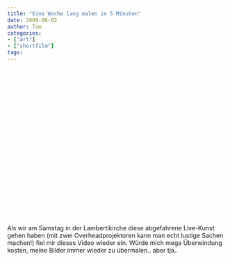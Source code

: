 ```yaml
---
title: "Eine Woche lang malen in 5 Minuten"
date: 2009-06-02
author: Tom
categories:
- ["art"]
- ["shortfilm"]
tags:
---
```

<object width="425" height="344"><param name="movie" value="http://www.youtube.com/v/jtzdxseO-gs&hl=de&fs=1"></param><param name="allowFullScreen" value="true"></param><param name="allowscriptaccess" value="always"></param><embed src="https://www.youtube.com/v/jtzdxseO-gs&hl=de&fs=1" type="application/x-shockwave-flash" allowscriptaccess="always" allowfullscreen="true" width="425" height="344"></embed></object>

Als wir am Samstag in der Lambertikirche diese abgefahrene Live-Kunst gehen haben (mit zwei Overheadprojektoren kann man echt lustige Sachen machen!) fiel mir dieses Video wieder ein. Würde mich mega Überwindung kosten, meine Bilder immer wieder zu übermalen.. aber tja.. 